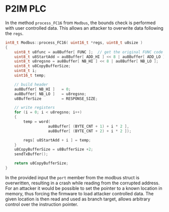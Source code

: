 # P2IM PLC
In the method `process_FC16` from `Modbus`, the bounds check is performed with user controlled data.
This allows an attacker to overwrite data following the `regs`.
```C
int8_t Modbus::process_FC16( uint16_t *regs, uint8_t u8size )
{
    uint8_t u8func = au8Buffer[ FUNC ];  // get the original FUNC code
    uint8_t u8StartAdd = au8Buffer[ ADD_HI ] << 8 | au8Buffer[ ADD_LO ];
    uint8_t u8regsno = au8Buffer[ NB_HI ] << 8 | au8Buffer[ NB_LO ];
    uint8_t u8CopyBufferSize;
    uint8_t i;
    uint16_t temp;

    // build header
    au8Buffer[ NB_HI ]   = 0;
    au8Buffer[ NB_LO ]   = u8regsno;
    u8BufferSize         = RESPONSE_SIZE;

    // write registers
    for (i = 0; i < u8regsno; i++)
    {
        temp = word(
                   au8Buffer[ (BYTE_CNT + 1) + i * 2 ],
                   au8Buffer[ (BYTE_CNT + 2) + i * 2 ]);

        regs[ u8StartAdd + i ] = temp;
    }
    u8CopyBufferSize = u8BufferSize +2;
    sendTxBuffer();

    return u8CopyBufferSize;
}
```

In the provided input the `port` member from the modbus struct is overwritten, resulting in a crash while reading from the corrupted address.
For an attacker it would be possible to set the pointer to a known location in memory, thus forcing the firmware to load attacker controlled data.
The given location is then read and used as branch target, allows arbitrary control over the instruction pointer.

